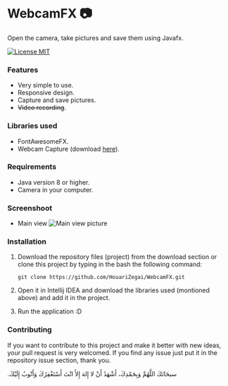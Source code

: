 # WebcamFX :camera:
Open the camera, take pictures and save them using Javafx.

[![License MIT](https://img.shields.io/badge/license-MIT-blue.svg)](LICENSE)

### Features
* Very simple to use.
* Responsive design.
* Capture and save pictures.
* <del>Video recording</del>.

### Libraries used
* FontAwesomeFX.
* Webcam Capture (download [here](https://github.com/sarxos/webcam-capture/releases)).

### Requirements
* Java version 8 or higher.
* Camera in your computer.

### Screenshoot
* Main view
![Main view picture](screenshot/webcamfx-v0.PNG)

### Installation
1. Download the repository files (project) from the download section or clone this project by typing in the bash the following command:

       git clone https://github.com/HouariZegai/WebcamFX.git
2. Open it in Intellij IDEA and download the libraries used (montioned above) and add it in the project.
3. Run the application :D

### Contributing
If you want to contribute to this project and make it better with new ideas, your pull request is very welcomed.
If you find any issue just put it in the repository issue section, thank you.

.سبحَانَكَ اللَّهُمَّ وَبِحَمْدِكَ، أَشْهَدُ أَنْ لا إِلهَ إِلأَ انْتَ أَسْتَغْفِرُكَ وَأَتْوبُ إِلَيْكَ

